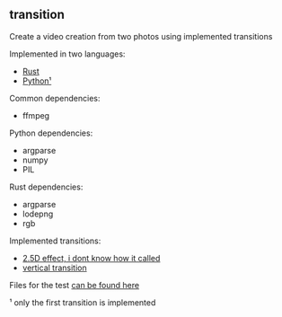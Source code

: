 transition
---
Create a video creation from two photos using implemented transitions

Implemented in two languages:
- [Rust](./src/main.rs)
- [Python¹](./src/transition.py)

Common dependencies:
- ffmpeg

Python dependencies:
- argparse
- numpy
- PIL

Rust dependencies:
- argparse
- lodepng
- rgb

Implemented transitions:
- [2.5D effect, i dont know how it called](https://gfycat.com/coldfavorableflicker)
- [vertical transition](https://gfycat.com/silentimaginativegodwit)

Files for the test [can be found here](./demo/)

¹ only the first transition is implemented

